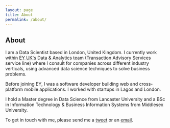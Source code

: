 ```yaml
---
layout: page
title: About 
permalink: /about/
---
```


<h2>About</h2>

I am a Data Scientist based in London, United Kingdom. I currently work within [EY UK's](http://www.ey.com/uk/en/home) Data & Analytics team (Transaction Advisory Services service line) where I consult for companies across different industry verticals, using advanced data science techniques to solve business problems.

Before joining EY, I was a software developer building web and cross-platform mobile applications. I worked with startups in Lagos and London.

I hold a Master degree in Data Science from Lancaster University and a BSc in Information Technology & Business Information Systems from Middlesex University.

To get in touch with me, please send me a [tweet](http://twitter.com/allenakinkunle) or an [email](mailto:hello@allenkunle.me).

